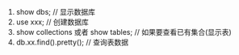 1. show dbs; // 显示数据库
2. use xxx; // 创建数据库
3. show collections 或者 show tables;  // 如果要查看已有集合(显示表)
4. db.xx.find().pretty(); // 查询表数据